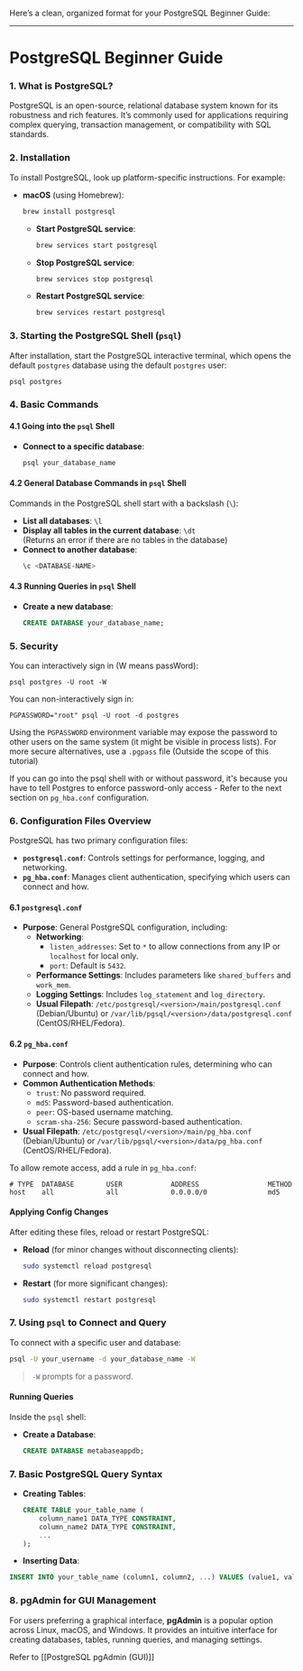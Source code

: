 Here’s a clean, organized format for your PostgreSQL Beginner Guide:

---

# PostgreSQL Beginner Guide

### 1. What is PostgreSQL?
PostgreSQL is an open-source, relational database system known for its robustness and rich features. It’s commonly used for applications requiring complex querying, transaction management, or compatibility with SQL standards.

### 2. Installation
To install PostgreSQL, look up platform-specific instructions. For example:

- **macOS** (using Homebrew):
  ```bash
  brew install postgresql
  ```
  - **Start PostgreSQL service**:  
    ```bash
    brew services start postgresql
    ```
  - **Stop PostgreSQL service**:  
    ```bash
    brew services stop postgresql
    ```
  - **Restart PostgreSQL service**:  
    ```bash
    brew services restart postgresql
    ```

### 3. Starting the PostgreSQL Shell (`psql`)
After installation, start the PostgreSQL interactive terminal, which opens the default `postgres` database using the default `postgres` user:
```bash
psql postgres
```


### 4. Basic Commands

#### 4.1 Going into the `psql` Shell
- **Connect to a specific database**:  
  ```bash
  psql your_database_name
  ```

#### 4.2 General Database Commands in `psql` Shell
Commands in the PostgreSQL shell start with a backslash (`\`):
- **List all databases**: `\l`
- **Display all tables in the current database**: `\dt`  
  (Returns an error if there are no tables in the database)
- **Connect to another database**:  
  ```bash
  \c <DATABASE-NAME>
  ```

#### 4.3 Running Queries in `psql` Shell
- **Create a new database**:  
  ```sql
  CREATE DATABASE your_database_name;
  ```


### 5. Security

You can interactively sign in (W means passWord):
```
psql postgres -U root -W
```

You can non-interactively sign in:
```
PGPASSWORD="root" psql -U root -d postgres
```

Using the `PGPASSWORD` environment variable may expose the password to other users on the same system (it might be visible in process lists). For more secure alternatives, use a `.pgpass` file (Outside the scope of this tutorial)

If you can go into the psql shell with or without password, it's because you have to tell Postgres to enforce password-only access - Refer to the next section on `pg_hba.conf` configuration.

### 6. Configuration Files Overview
PostgreSQL has two primary configuration files:

- **`postgresql.conf`**: Controls settings for performance, logging, and networking.
- **`pg_hba.conf`**: Manages client authentication, specifying which users can connect and how.

#### 6.1 `postgresql.conf`
- **Purpose**: General PostgreSQL configuration, including:
  - **Networking**:
    - `listen_addresses`: Set to `*` to allow connections from any IP or `localhost` for local only.
    - `port`: Default is `5432`.
  - **Performance Settings**: Includes parameters like `shared_buffers` and `work_mem`.
  - **Logging Settings**: Includes `log_statement` and `log_directory`.
  - **Usual Filepath**: `/etc/postgresql/<version>/main/postgresql.conf` (Debian/Ubuntu) or `/var/lib/pgsql/<version>/data/postgresql.conf` (CentOS/RHEL/Fedora).

#### 6.2 `pg_hba.conf`
- **Purpose**: Controls client authentication rules, determining who can connect and how.
- **Common Authentication Methods**:
  - `trust`: No password required.
  - `md5`: Password-based authentication.
  - `peer`: OS-based username matching.
  - `scram-sha-256`: Secure password-based authentication.
- **Usual Filepath**: `/etc/postgresql/<version>/main/pg_hba.conf` (Debian/Ubuntu) or `/var/lib/pgsql/<version>/data/pg_hba.conf` (CentOS/RHEL/Fedora).

To allow remote access, add a rule in `pg_hba.conf`:
```plaintext
# TYPE  DATABASE        USER            ADDRESS                 METHOD
host    all             all             0.0.0.0/0               md5
```

#### Applying Config Changes
After editing these files, reload or restart PostgreSQL:
- **Reload** (for minor changes without disconnecting clients):
  ```bash
  sudo systemctl reload postgresql
  ```
- **Restart** (for more significant changes):
  ```bash
  sudo systemctl restart postgresql
  ```

### 7. Using `psql` to Connect and Query
To connect with a specific user and database:
```bash
psql -U your_username -d your_database_name -W
```
> `-W` prompts for a password.

#### Running Queries
Inside the `psql` shell:
- **Create a Database**:
  ```sql
  CREATE DATABASE metabaseappdb;
  ```

### 7. Basic PostgreSQL Query Syntax

- **Creating Tables**:  
  ```sql
  CREATE TABLE your_table_name (
      column_name1 DATA_TYPE CONSTRAINT,
      column_name2 DATA_TYPE CONSTRAINT,
      ...
  );
  ```

- **Inserting Data**:  
```sql
INSERT INTO your_table_name (column1, column2, ...) VALUES (value1, value2, ...);
```

### 8. pgAdmin for GUI Management
For users preferring a graphical interface, **pgAdmin** is a popular option across Linux, macOS, and Windows. It provides an intuitive interface for creating databases, tables, running queries, and managing settings.

Refer to [[PostgreSQL pgAdmin (GUI)]]